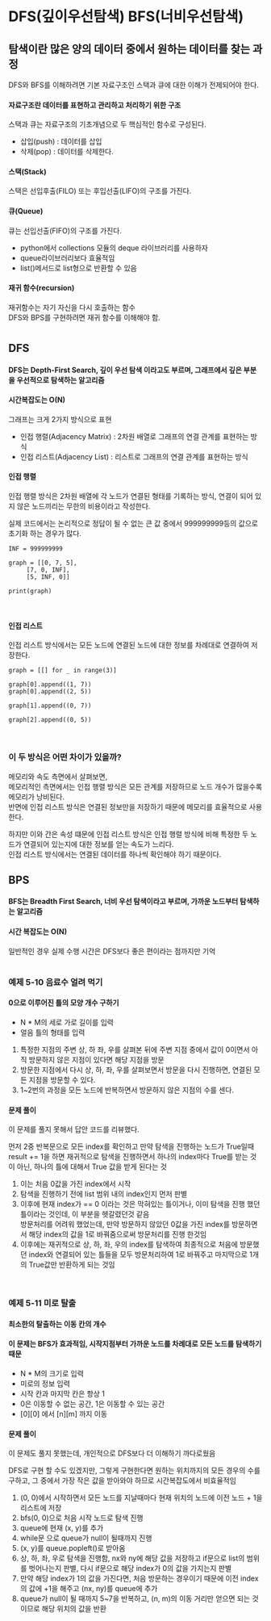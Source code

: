 # DFS(깊이우선탐색) BFS(너비우선탐색)
## 탐색이란 많은 양의 데이터 중에서 원하는 데이터를 찾는 과정

DFS와 BFS를 이해하려면 기본 자료구조인 스택과 큐에 대한 이해가 전제되어야 한다.   

#### 자료구조란 데이터를 표현하고 관리하고 처리하기 위한 구조

스택과 큐는 자료구조의 기초개념으로 두 핵심적인 함수로 구성된다.
- 삽입(push) : 데이터를 삽입
- 삭제(pop) : 데이터를 삭제한다.

#### 스택(Stack)
스택은 선입후출(FILO) 또는 후입선출(LIFO)의 구조를 가진다.

#### 큐(Queue)
큐는 선입선출(FIFO)의 구조를 가진다.   
- python에서 collections 모듈의 deque 라이브러리를 사용하자
- queue라이브러리보다 효율적임
- list()메서드로 list형으로 반환할 수 있음

#### 재귀 함수(recursion)
재귀함수는 자기 자신을 다시 호출하는 함수   
DFS와 BPS를 구현하려면 재귀 함수를 이해해야 함.   

#

## DFS
#### DFS는 Depth-First Search, 깊이 우선 탐색 이라고도 부르며, 그래프에서 깊은 부분을 우선적으로 탐색하는 알고리즘
#### 시간복잡도는 O(N)

그래프는 크게 2가지 방식으로 표현
- 인접 행렬(Adjacency Matrix) : 2차원 배열로 그래프의 연결 관계를 표현하는 방식
- 인접 리스트(Adjacency List) : 리스트로 그래프의 연결 관계를 표현하는 방식

#### 인접 행렬
인접 행렬 방식은 2차원 배열에 각 노드가 연결된 형태를 기록하는 방식, 연결이 되어 있지 않은 노드끼리는 무한의 비용이라고 작성한다.

실제 코드에서는 논리적으로 정답이 될 수 없는 큰 값 중에서 999999999등의 값으로 초기화 하는 경우가 많다.

    INF = 999999999

    graph = [[0, 7, 5],
         [7, 0, INF],
         [5, INF, 0]]

    print(graph)   

<br>

#### 인접 리스트
인접 리스트 방식에서는 모든 노드에 연결된 노드에 대한 정보를 차례대로 연결하여 저장한다.

    graph = [[] for _ in range(3)]

    graph[0].append((1, 7))
    graph[0].append((2, 5))

    graph[1].append((0, 7))

    graph[2].append((0, 5))


<br>

### 이 두 방식은 어떤 차이가 있을까?

메모리와 속도 측면에서 살펴보면,   
메모리적인 측면에서는 인접 행렬 방식은 모든 관계를 저장하므로 노드 개수가 많을수록 메모리가 낭비된다.   
반면에 인접 리스트 방식은 연결된 정보만을 저장하기 때문에 메모리를 효율적으로 사용한다.

하지만 이와 간은 속성 떄문에 인접 리스트 방식은 인접 행렬 방식에 비해 특정한 두 노드가 연결되어 있는지에 대한 정보를 얻는 속도가 느리다.   
인접 리스트 방식에서는 연결된 데이터를 하나씩 확인해야 하기 때문이다.


## BPS
#### BFS는 Breadth First Search, 너비 우선 탐색이라고 부르며, 가까운 노드부터 탐색하는 알고리즘
#### 시간 복잡도는 O(N)

일반적인 경우 실제 수행 시간은 DFS보다 좋은 편이라는 점까지만 기억




#

### 예제 5-10 음료수 얼려 먹기
#### 0으로 이루어진 틀의 모양 개수 구하기

- N * M의 세로 가로 길이를 입력
- 얼음 틀의 형태를 입력

1. 특정한 지점의 주변 상, 하 좌, 우를 살펴본 뒤에 주변 지점 중에서 값이 0이면서 아직 방문하지 않은 지점이 있다면 해당 지점을 방문
2. 방문한 지점에서 다시 상, 하, 좌, 우를 살펴보면서 방문을 다시 진행하면, 연결된 모든 지점을 방문할 수 있다.
3. 1~2번의 과정을 모든 노드에 반복하면서 방문하지 않은 지점의 수를 센다.

#### 문제 풀이

이 문제를 풀지 못해서 답안 코드를 리뷰했다.

먼저 2중 반복문으로 모든 index를 확인하고 만약 탐색을 진행하는 노드가 True일때 result += 1을 하면 재귀적으로 탐색을 진행하면서 하나의 index마다 True를 받는 것이 아닌, 하나의 틀에 대해서 True 값을 받게 된다는 것

1. 이는 처음 0값을 가진 index에서 시작
2. 탐색을 진행하기 전에 list 범위 내의 index인지 먼저 판별
3. 이후에 현재 index가 == 0 이라는 것은 막혀있는 틀이거나, 이미 탐색을 진행 했던 틀이라는 것인데, 이 부분을 헷갈렸던것 같음   
방문처리를 어려워 했었는데, 만약 방문하지 않았던 0값을 가진 index를 방문하면서 해당 index의 값을 1로 바꿔줌으로써 방문처리를 진행 한것임
4. 이후에는 재귀적으로 상, 하, 좌, 우의 index를 탐색하여 최종적으로 처음에 방문했던 index와 연결되어 있는 틀들을 모두 방문처리하여 1로 바꿔주고 마지막으로 1개의 True값만 반환하게 되는 것임

<br>

### 예제 5-11 미로 탈출

#### 최소한의 탈출하는 이동 칸의 개수
#### 이 문제는 BFS가 효과적임, 시작지점부터 가까운 노드를 차례대로 모든 노드를 탐색하기 때문

- N * M의 크기로 입력
- 미로의 정보 입력
- 시작 칸과 마지막 칸은 항상 1
- 0은 이동할 수 없는 공간, 1은 이동할 수 있는 공간
- [0][0] 에서 [n][m] 까지 이동


#### 문제 풀이

이 문제도 풀지 못했는데, 개인적으로 DFS보다 더 이해하기 까다로웠음

DFS로 구현 할 수도 있겠지만, 그렇게 구현한다면 원하는 위치까지의 모든 경우의 수를 구하고, 그 중에서 가장 작은 값을 받아와야 하므로 시간복잡도에서 비효율적임

1. (0, 0)에서 시작하면서 모든 노드를 지날때마다 현재 위치의 노드에 이전 노드 + 1을 리스트에 저장
2. bfs(0, 0)으로 처음 시작 노드로 탐색 진행 
3. queue에 현재 (x, y)를 추가
4. while문 으로 queue가 null이 될때까지 진행
5. (x, y)를 queue.popleft()로 받아옴
6. 상, 하, 좌, 우로 탐색을 진행함, nx와 ny에 해당 값을 저장하고 if문으로 list의 범위를 벗어나는지 판별, 다시 if문으로 해당 index가 0의 값을 가지는지 판별
7. 만약 해당 index가 1의 값을 가진다면, 처음 방문하는 경우이기 때문에 이전 index의 값에 +1을 해주고 (nx, ny)를 queue에 추가
8. queue가 null이 될 때까지 5~7을 반복하고, (n, m)의 이동 거리만 얻으면 되는 것이므로 해당 위치의 값을 반환

